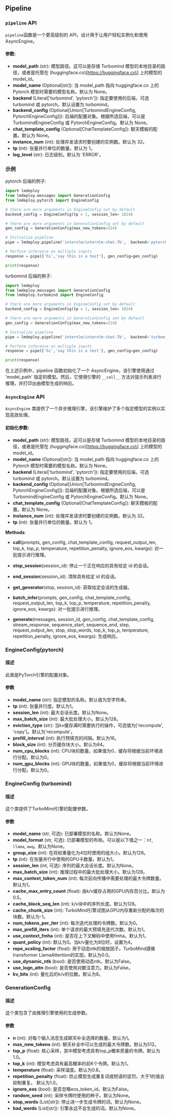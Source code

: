 ## Pipeline

### `pipeline` API

`pipeline`函数是一个更高级别的 API，设计用于让用户轻松实例化和使用 AsyncEngine。

#### 参数:

- **model_path** (str): 模型路径。这可以是存储 Turbomind 模型的本地目录的路径，或者是托管在 (huggingface.co)\[https://huggingface.co\] 上的模型的 model_id。
- **model_name** (Optional\[str\]): 当 model_path 指向 huggingface.co 上的 Pytorch 模型时需要的模型名称。默认为 None。
- **backend** (Literal\['turbomind', 'pytorch'\]): 指定要使用的后端，可选 turbomind 或 pytorch。默认设置为 turbomind。
- **backend_config** (Optional\[Union\[TurbomindEngineConfig, PytorchEngineConfig\]\]): 后端的配置对象。根据所选后端，可以是 TurbomindEngineConfig 或 PytorchEngineConfig。默认为 None。
- **chat_template_config** (Optional\[ChatTemplateConfig\]): 聊天模板的配置。默认为 None。
- **instance_num** (int): 处理并发请求时要创建的实例数。默认为 32。
- **tp** (int): 张量并行单位的数量。默认为 1。
- **log_level** (str): 日志级别。默认为 'ERROR'。

### 示例

pytorch 后端的例子:

```python
import lmdeploy
from lmdeploy.messages import GenerationConfig
from lmdeploy.pytorch import EngineConfig

# there are more arguments in EngineConfig set by default
backend_config = EngineConfig(tp = 1, session_len= 1024)

# there are more arguments in GenerationConfig set by default
gen_config = GenerationConfig(max_new_tokens=224)

# Initialize pipeline
pipe = lmdeploy.pipeline('internlm/internlm-chat-7b',  backend='pytorch', backend_config = backend_config)

# Perform inference on multiple inputs
response = pipe(['hi','say this is a test'], gen_config=gen_config)

print(response)

```

turbomind 后端的例子:

```python
import lmdeploy
from lmdeploy.messages import GenerationConfig
from lmdeploy.turbomind import EngineConfig

# there are more arguments in EngineConfig set by default
backend_config = EngineConfig(tp = 1, session_len= 1024)

# there are more arguments in GenerationConfig set by default
gen_config = GenerationConfig(max_new_tokens=224)

# Initialize pipeline
pipe = lmdeploy.pipeline('internlm/internlm-chat-7b',  backend='turbomind', backend_config = backend_config)

# Perform inference on multiple inputs
response = pipe(['hi','say this is a test'], gen_config=gen_config)

print(response)

```

在上述示例中，pipeline 函数初始化了一个 AsyncEngine，该引擎使用通过 'model_path' 指定的模型。然后，它使用引擎的 `__call__` 方法对提示列表进行推理，并打印出由模型生成的响应。

### `AsyncEngine` API

`AsyncEngine` 类提供了一个异步推理引擎，该引擎维护了多个指定模型的实例以实现高效处理。

#### 初始化参数:

- **model_path** (str): 模型路径。这可以是存储 Turbomind 模型的本地目录的路径，或者是托管在 (huggingface.co)\[https://huggingface.co\] 上的模型的 model_id。
- **model_name** (Optional\[str\]): 当 model_path 指向 huggingface.co 上的 Pytorch 模型时需要的模型名称。默认为 None。
- **backend** (Literal\['turbomind', 'pytorch'\]): 指定要使用的后端，可选 turbomind 或 pytorch。默认设置为 turbomind。
- **backend_config** (Optional\[Union\[TurbomindEngineConfig, PytorchEngineConfig\]\]): 后端的配置对象。根据所选后端，可以是 TurbomindEngineConfig 或 PytorchEngineConfig。默认为 None。
- **chat_template_config** (Optional\[ChatTemplateConfig\]): 聊天模板的配置。默认为 None。
- **instance_num** (int): 处理并发请求时要创建的实例数。默认为 32。
- **tp** (int): 张量并行单位的数量。默认为 1。

**Methods**:

- **call**(prompts, gen_config, chat_template_config, request_output_len, top_k, top_p, temperature, repetition_penalty, ignore_eos, kwargs): 对一批提示进行推理。

- **stop_session**(session_id): 停止一个正在响应的具有给定 id 的会话。

- **end_session**(session_id): 清除具有给定 id 的会话。

- **get_generator**(stop, session_id): 获取给定会话的生成器。

- **batch_infer**(prompts, gen_config, chat_template_config, request_output_len, top_k, top_p, temperature, repetition_penalty, ignore_eos, kwargs): 对一批提示进行推理。

- **generate**(messages, session_id, gen_config, chat_template_config, stream_response, sequence_start, sequence_end, step, request_output_len, stop, stop_words, top_k, top_p, temperature, repetition_penalty, ignore_eos, kwargs): 生成响应。

### EngineConfig(pytorch)

#### 描述

此类是PyTorch引擎的配置对象。

#### 参数

- **model_name** (str): 指定模型的名称。默认值为空字符串。
- **tp** (int): 张量并行度。默认为1。
- **session_len** (int): 最大会话长度。默认为None。
- **max_batch_size** (int): 最大批处理大小。默认为128。
- **eviction_type** (str): 当kv缓存满时需要执行的操作，可选值为\['recompute', 'copy'\]。默认为'recompute'。
- **prefill_interval** (int): 执行预填充的间隔。默认为16。
- **block_size** (int): 分页缓存块大小。默认为64。
- **num_cpu_blocks** (int): CPU块的数量。如果值为0，缓存将根据当前环境进行分配。默认为0。
- **num_gpu_blocks** (int): GPU块的数量。如果值为0，缓存将根据当前环境进行分配。默认为0。

### EngineConfig (turbomind)

#### 描述

这个类提供了TurboMind引擎的配置参数。

#### 参数

- **model_name** (str, 可选): 已部署模型的名称。默认为None。
- **model_format** (str, 可选): 已部署模型的布局。可以是以下值之一：`hf`, `llama`, `awq`。默认为None。
- **group_size** (int): 在将权重量化为4位时使用的组大小。默认为128。
- **tp** (int): 在张量并行中使用的GPU卡数量。默认为1。
- **session_len** (int, 可选): 序列的最大会话长度。默认为None。
- **max_batch_size** (int): 推理过程中的最大批处理大小。默认为128。
- **max_context_token_num** (int): 每次前向传播中需要处理的最大令牌数量。默认为1。
- **cache_max_entry_count** (float): 由k/v缓存占用的GPU内存百分比。默认为0.5。
- **cache_block_seq_len** (int): k/v块中的序列长度。默认为128。
- **cache_chunk_size** (int): TurboMind引擎试图从GPU内存重新分配的每次的块数。默认为-1。
- **num_tokens_per_iter** (int): 每次迭代处理的令牌数。默认为0。
- **max_prefill_iters** (int): 单个请求的最大预填充迭代次数。默认为1。
- **use_context_fmha** (int): 是否在上下文解码中使用fmha。默认为1。
- **quant_policy** (int): 默认为0。当k/v量化为8位时，设置为4。
- **rope_scaling_factor** (float): 用于动态ntk的缩放因子。TurboMind遵循transformer LlamaAttention的实现。默认为0.0。
- **use_dynamic_ntk** (bool): 是否使用动态ntk。默认为False。
- **use_logn_attn** (bool): 是否使用对数注意力。默认为False。
- **kv_bits** (int): 量化后的k/v的位数。默认为8。

### GenerationConfig

#### 描述

这个类包含了由推理引擎使用的生成参数。

#### 参数

- **n** (int): 对每个输入消息生成聊天补全选择的数量。默认为1。
- **max_new_tokens** (int): 聊天补全中可以生成的最大令牌数。默认为512。
- **top_p** (float): 核心采样，其中模型考虑具有top_p概率质量的令牌。默认为1.0。
- **top_k** (int): 模型考虑具有最高概率的前K个令牌。默认为1。
- **temperature** (float): 采样温度。默认为0.8。
- **repetition_penalty** (float): 防止模型生成重复词或短语的惩罚。大于1的值会抑制重复。 默认为1.0。
- **ignore_eos** (bool): 是否忽略eos_token_id。默认为False。
- **random_seed** (int): 采样令牌时使用的种子。默认为None。
- **stop_words** (List\[str\]): 停止进一步生成令牌的词。默认为None。
- **bad_words** (List\[str\]): 引擎永远不会生成的词。默认为None。
